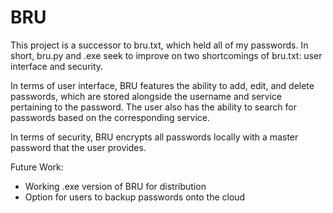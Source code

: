 # BRU
This project is a successor to bru.txt, which held all of my passwords. In short, bru.py and .exe seek to improve on two shortcomings of bru.txt: user interface and security.

In terms of user interface, BRU features the ability to add, edit, and delete passwords, which are stored alongside the username and service pertaining to the password. The user also has the ability to search for passwords based on the corresponding service.

In terms of security, BRU encrypts all passwords locally with a master password that the user provides.

Future Work:
 - Working .exe version of BRU for distribution
 - Option for users to backup passwords onto the cloud
